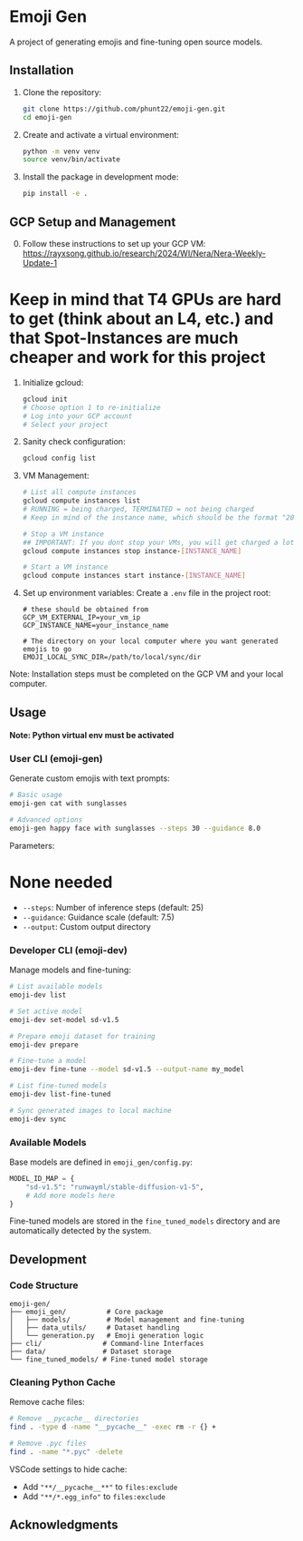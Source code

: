 # Emoji Gen

A project of generating emojis and fine-tuning open source models.

## Installation

1. Clone the repository:

   ```bash
   git clone https://github.com/phunt22/emoji-gen.git
   cd emoji-gen
   ```

2. Create and activate a virtual environment:

   ```bash
   python -m venv venv
   source venv/bin/activate
   ```

3. Install the package in development mode:
   ```bash
   pip install -e .
   ```

## GCP Setup and Management

0. Follow these instructions to set up your GCP VM:
   https://rayxsong.github.io/research/2024/WI/Nera/Nera-Weekly-Update-1

# Keep in mind that T4 GPUs are hard to get (think about an L4, etc.) and that Spot-Instances are much cheaper and work for this project

1. Initialize gcloud:

   ```bash
   gcloud init
   # Choose option 1 to re-initialize
   # Log into your GCP account
   # Select your project
   ```

2. Sanity check configuration:

   ```bash
   gcloud config list
   ```

3. VM Management:

   ```bash
   # List all compute instances
   gcloud compute instances list
   # RUNNING = being charged, TERMINATED = not being charged
   # Keep in mind of the instance name, which should be the format "2025****-******"

   # Stop a VM instance
   ## IMPORTANT: If you dont stop your VMs, you will get charged a lot. Make sure to stop when you are not using
   gcloud compute instances stop instance-[INSTANCE_NAME]

   # Start a VM instance
   gcloud compute instances start instance-[INSTANCE_NAME]
   ```

4. Set up environment variables:
   Create a `.env` file in the project root:

   ```
   # these should be obtained from
   GCP_VM_EXTERNAL_IP=your_vm_ip
   GCP_INSTANCE_NAME=your_instance_name

   # The directory on your local computer where you want generated emojis to go
   EMOJI_LOCAL_SYNC_DIR=/path/to/local/sync/dir
   ```

Note: Installation steps must be completed on the GCP VM and your local computer.

## Usage

#### Note: Python virtual env must be activated

### User CLI (emoji-gen)

Generate custom emojis with text prompts:

```bash
# Basic usage
emoji-gen cat with sunglasses

# Advanced options
emoji-gen happy face with sunglasses --steps 30 --guidance 8.0


```

Parameters:

# None needed

- `--steps`: Number of inference steps (default: 25)
- `--guidance`: Guidance scale (default: 7.5)
- `--output`: Custom output directory

### Developer CLI (emoji-dev)

Manage models and fine-tuning:

```bash
# List available models
emoji-dev list

# Set active model
emoji-dev set-model sd-v1.5

# Prepare emoji dataset for training
emoji-dev prepare

# Fine-tune a model
emoji-dev fine-tune --model sd-v1.5 --output-name my_model

# List fine-tuned models
emoji-dev list-fine-tuned

# Sync generated images to local machine
emoji-dev sync
```

### Available Models

Base models are defined in `emoji_gen/config.py`:

```python
MODEL_ID_MAP = {
    "sd-v1.5": "runwayml/stable-diffusion-v1-5",
    # Add more models here
}
```

Fine-tuned models are stored in the `fine_tuned_models` directory and are automatically detected by the system.

## Development

### Code Structure

```
emoji-gen/
├── emoji_gen/          # Core package
│   ├── models/         # Model management and fine-tuning
│   ├── data_utils/     # Dataset handling
│   └── generation.py   # Emoji generation logic
├── cli/               # Command-line Interfaces
├── data/              # Dataset storage
└── fine_tuned_models/ # Fine-tuned model storage
```

### Cleaning Python Cache

Remove cache files:

```bash
# Remove __pycache__ directories
find . -type d -name "__pycache__" -exec rm -r {} +

# Remove .pyc files
find . -name "*.pyc" -delete
```

VSCode settings to hide cache:

- Add `"**/__pycache__**"` to `files:exclude`
- Add `"**/*.egg_info"` to `files:exclude`

## Acknowledgments

